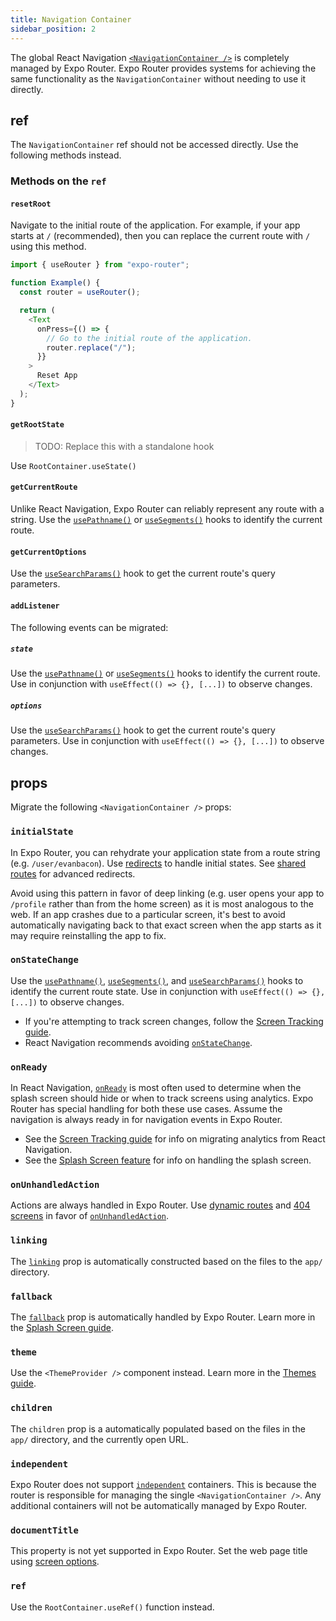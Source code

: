 ```yaml
---
title: Navigation Container
sidebar_position: 2
---
```


The global React Navigation [`<NavigationContainer />`](https://reactnavigation.org/docs/navigation-container/) is completely managed by Expo Router. Expo Router provides systems for achieving the same functionality as the `NavigationContainer` without needing to use it directly.

## ref

The `NavigationContainer` ref should not be accessed directly. Use the following methods instead.

### Methods on the `ref`

#### `resetRoot​`

Navigate to the initial route of the application. For example, if your app starts at `/` (recommended), then you can replace the current route with `/` using this method.

```js
import { useRouter } from "expo-router";

function Example() {
  const router = useRouter();

  return (
    <Text
      onPress={() => {
        // Go to the initial route of the application.
        router.replace("/");
      }}
    >
      Reset App
    </Text>
  );
}
```

#### `getRootState`

> TODO: Replace this with a standalone hook

Use `RootContainer.useState()`

#### `getCurrentRoute`

Unlike React Navigation, Expo Router can reliably represent any route with a string. Use the [`usePathname()`](/docs/features/linking#usepathname) or [`useSegments()`](/docs/features/linking#usesegments) hooks to identify the current route.

#### `getCurrentOptions`

Use the [`useSearchParams()`](/docs/features/linking#useSearchParams) hook to get the current route's query parameters.

#### `addListener`

The following events can be migrated:

##### `state`

Use the [`usePathname()`](/docs/features/linking#usepathname) or [`useSegments()`](/docs/features/linking#usesegments) hooks to identify the current route. Use in conjunction with `useEffect(() => {}, [...])` to observe changes.

##### `options`

Use the [`useSearchParams()`](/docs/features/linking#useSearchParams) hook to get the current route's query parameters. Use in conjunction with `useEffect(() => {}, [...])` to observe changes.

## props

Migrate the following `<NavigationContainer />` props:

### `initialState`

In Expo Router, you can rehydrate your application state from a route string (e.g. `/user/evanbacon`). Use [redirects](/docs/features/linking#redirect) to handle initial states. See [shared routes](/docs/features/shared-routes) for advanced redirects.

Avoid using this pattern in favor of deep linking (e.g. user opens your app to `/profile` rather than from the home screen) as it is most analogous to the web. If an app crashes due to a particular screen, it's best to avoid automatically navigating back to that exact screen when the app starts as it may require reinstalling the app to fix.

### `onStateChange`

Use the [`usePathname()`](/docs/features/linking#usepathname), [`useSegments()`](/docs/features/linking#usesegments), and [`useSearchParams()`](/docs/features/linking#useSearchParams) hooks to identify the current route state. Use in conjunction with `useEffect(() => {}, [...])` to observe changes.

- If you're attempting to track screen changes, follow the [Screen Tracking guide](/docs/migration/react-navigation/screen-tracking).
- React Navigation recommends avoiding [`onStateChange`](https://reactnavigation.org/docs/navigation-container/#onstatechange).

<!-- - If you need to see when the root navigation state changes (discouraged as the state format can change between versions), use the `RootContainer.useState()` hook instead.
- If you want to get the navigation state as a callback, then get the `navigation` object with `useNavigation` and invoke `navigation.addListener("state", ({ data: { state } }) => { })`. -->

### `onReady`

In React Navigation, [`onReady`](https://reactnavigation.org/docs/navigation-container/#onready) is most often used to determine when the splash screen should hide or when to track screens using analytics. Expo Router has special handling for both these use cases. Assume the navigation is always ready in for navigation events in Expo Router.

- See the [Screen Tracking guide](/docs/migration/react-navigation/screen-tracking) for info on migrating analytics from React Navigation.
- See the [Splash Screen feature](/docs/features/splash) for info on handling the splash screen.

### `onUnhandledAction`

Actions are always handled in Expo Router. Use [dynamic routes](/docs/features/dynamic-routes) and [404 screens](/docs/features/unmatched) in favor of [`onUnhandledAction`](https://reactnavigation.org/docs/navigation-container/#onunhandledaction).

### `linking`

The [`linking`](https://reactnavigation.org/docs/navigation-container/#linking) prop is automatically constructed based on the files to the `app/` directory.

### `fallback`

The [`fallback`](https://reactnavigation.org/docs/navigation-container/#fallback) prop is automatically handled by Expo Router. Learn more in the [Splash Screen guide](/docs/features/splash.md).

### `theme`

Use the `<ThemeProvider />` component instead. Learn more in the [Themes guide](/docs/migration/react-navigation/themes).

### `children`

The `children` prop is a automatically populated based on the files in the `app/` directory, and the currently open URL.

### `independent`

Expo Router does not support [`independent`](https://reactnavigation.org/docs/navigation-container/#independent) containers. This is because the router is responsible for managing the single `<NavigationContainer />`. Any additional containers will not be automatically managed by Expo Router.

### `documentTitle`

<!-- TODO: Replace this with an auto ssg / Expo Head component -->

This property is not yet supported in Expo Router. Set the web page title using [screen options](/docs/migration/react-navigation/screen.md).

### `ref`

<!-- TODO: Replace this with something like `useNavigation('...')` -->

Use the `RootContainer.useRef()` function instead.
